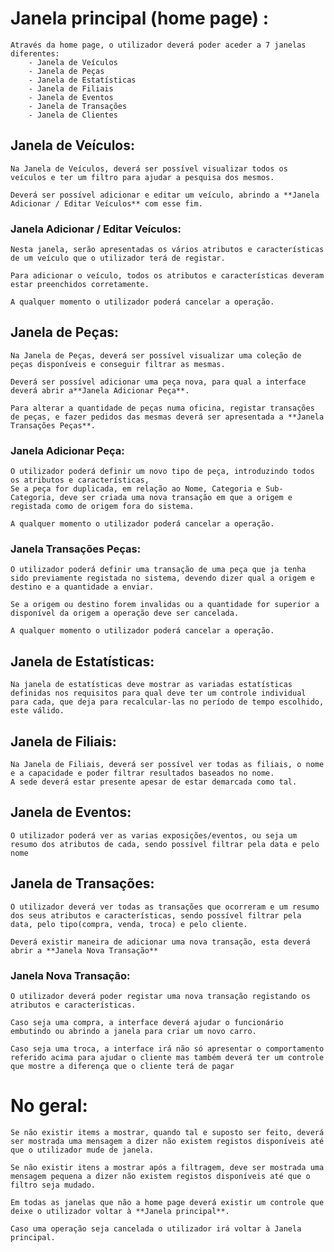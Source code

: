 # Janela principal (home page) :
	
	Através da home page, o utilizador deverá poder aceder a 7 janelas diferentes:
		- Janela de Veículos
		- Janela de Peças
		- Janela de Estatísticas
		- Janela de Filiais
		- Janela de Eventos
		- Janela de Transações
		- Janela de Clientes

## Janela de Veículos:

    Na Janela de Veículos, deverá ser possível visualizar todos os veículos e ter um filtro para ajudar a pesquisa dos mesmos.

	Deverá ser possível adicionar e editar um veículo, abrindo a **Janela Adicionar / Editar Veículos** com esse fim.

### Janela Adicionar / Editar Veículos:

    Nesta janela, serão apresentadas os vários atributos e características de um veículo que o utilizador terá de registar.

	Para adicionar o veículo, todos os atributos e características deveram estar preenchidos corretamente.

	A qualquer momento o utilizador poderá cancelar a operação.

## Janela de Peças:

    Na Janela de Peças, deverá ser possível visualizar uma coleção de peças disponíveis e conseguir filtrar as mesmas.

	Deverá ser possível adicionar uma peça nova, para qual a interface deverá abrir a**Janela Adicionar Peça**.

	Para alterar a quantidade de peças numa oficina, registar transações de peças, e fazer pedidos das mesmas deverá ser apresentada a **Janela Transações Peças**.

### Janela Adicionar Peça:

    O utilizador poderá definir um novo tipo de peça, introduzindo todos os atributos e características,
	Se a peça for duplicada, em relação ao Nome, Categoria e Sub-Categoria, deve ser criada uma nova transação em que a origem e registada como de origem fora do sistema.

	A qualquer momento o utilizador poderá cancelar a operação.

### Janela Transações Peças:

	O utilizador poderá definir uma transação de uma peça que ja tenha sido previamente registada no sistema, devendo dizer qual a origem e destino e a quantidade a enviar.

    Se a origem ou destino forem invalidas ou a quantidade for superior a disponível da origem a operação deve ser cancelada.

	A qualquer momento o utilizador poderá cancelar a operação.

## Janela de Estatísticas:

    Na janela de estatísticas deve mostrar as variadas estatísticas definidas nos requisitos para qual deve ter um controle individual para cada, que deja para recalcular-las no período de tempo escolhido, este válido.

## Janela de Filiais:

    Na Janela de Filiais, deverá ser possível ver todas as filiais, o nome e a capacidade e poder filtrar resultados baseados no nome.
	A sede deverá estar presente apesar de estar demarcada como tal.

## Janela de Eventos:

    O utilizador poderá ver as varias exposições/eventos, ou seja um resumo dos atributos de cada, sendo possível filtrar pela data e pelo nome

## Janela de Transações:

    O utilizador deverá ver todas as transações que ocorreram e um resumo dos seus atributos e características, sendo possível filtrar pela data, pelo tipo(compra, venda, troca) e pelo cliente.

	Deverá existir maneira de adicionar uma nova transação, esta deverá abrir a **Janela Nova Transação**

### Janela Nova Transação: 

    O utilizador deverá poder registar uma nova transação registando os atributos e características.

	Caso seja uma compra, a interface deverá ajudar o funcionário embutindo ou abrindo a janela para criar um novo carro.

	Caso seja uma troca, a interface irá não só apresentar o comportamento referido acima para ajudar o cliente mas também deverá ter um controle que mostre a diferença que o cliente terá de pagar

# No geral:

    Se não existir items a mostrar, quando tal e suposto ser feito, deverá ser mostrada uma mensagem a dizer não existem registos disponíveis até que o utilizador mude de janela.

	Se não existir itens a mostrar após a filtragem, deve ser mostrada uma mensagem pequena a dizer não existem registos disponíveis até que o filtro seja mudado.

	Em todas as janelas que não a home page deverá existir um controle que deixe o utilizador voltar à **Janela principal**.
	
	Caso uma operação seja cancelada o utilizador irá voltar à Janela principal.
